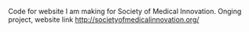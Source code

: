 Code for website I am making for Society of Medical Innovation. Onging project, website link http://societyofmedicalinnovation.org/

